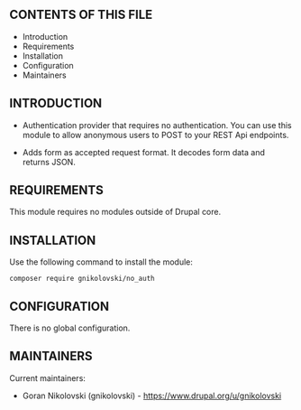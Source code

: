 CONTENTS OF THIS FILE
---------------------

 * Introduction
 * Requirements
 * Installation
 * Configuration
 * Maintainers


INTRODUCTION
------------

- Authentication provider that requires no authentication. You can use this
module to allow anonymous users to POST to your REST Api endpoints.

- Adds form as accepted request format. It decodes form data and returns JSON.


REQUIREMENTS
------------

This module requires no modules outside of Drupal core.


INSTALLATION
------------

Use the following command to install the module:

```
composer require gnikolovski/no_auth
```


CONFIGURATION
-------------

There is no global configuration.


MAINTAINERS
-----------

Current maintainers:
 * Goran Nikolovski (gnikolovski) - https://www.drupal.org/u/gnikolovski
